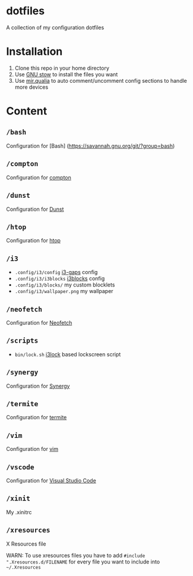 # dotfiles
A collection of my configuration dotfiles
# Installation
1. Clone this repo in your home directory
2. Use [GNU stow](http://www.gnu.org/software/stow/) to install the files you want
2. Use [mir.qualia](https://github.com/darkfeline/mir.qualia) to auto comment/uncomment config sections to handle more devices

# Content
## `/bash`
Configuration for [Bash] (https://savannah.gnu.org/git/?group=bash)
## `/compton`
Configuration for [compton](https://github.com/chjj/compton)
## `/dunst`
Configuration for [Dunst](http://knopwob.org/dunst/index.html)
## `/htop`
Configuration for [htop](http://hisham.hm/htop/)
## `/i3`
* `.config/i3/config` [i3-gaps](https://github.com/Airblader/i3) config
* `.config/i3/i3blocks` [i3blocks](https://github.com/vivien/i3blocks) config
* `.config/i3/blocks/` my custom blocklets
* `.config/i3/wallpaper.png` my wallpaper
## `/neofetch`
Configuration for [Neofetch](https://github.com/dylanaraps/neofetch)
## `/scripts`
* `bin/lock.sh` [i3lock](https://github.com/i3/i3lock) based lockscreen script
## `/synergy`
Configuration for [Synergy](http://symless.com/synergy/)
## `/termite`
Configuration for [termite](https://github.com/thestinger/termite)
## `/vim`
Configuration for [vim](https://vim.sourceforge.io/)
## `/vscode`
Configuration for [Visual Studio Code](https://github.com/Microsoft/vscode)
## `/xinit`
My .xinitrc
## `/xresources`
X Resources file

WARN: To use xresources files you have to add `#include ".Xresources.d/FILENAME` for every file you want to include into `~/.Xresources`
